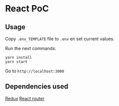 # React PoC

## Usage

Copy `.env_TEMPLATE` file to `.env` en set current  values.

Run the next commands:

```shell
yarn install
yarn start
```

Go to `http://localhost:3000`

## Dependencies used

[Redux](https://es.redux.js.org/)
[React router](https://reactrouter.com/)
